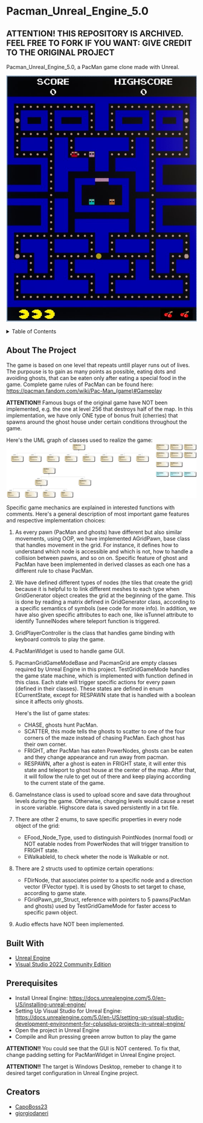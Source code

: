 # Pacman_Unreal_Engine_5.0
## ATTENTION! THIS REPOSITORY IS ARCHIVED. FEEL FREE TO FORK IF YOU WANT: GIVE CREDIT TO THE ORIGINAL PROJECT
Pacman_Unreal_Engine_5.0, a PacMan game clone made with Unreal.

![Pacman_Unreal_Engine_5.0](/images/PACMAN-SCREEn.jpg)

<!-- TABLE OF CONTENTS -->
<details>
  <summary>Table of Contents</summary>
  <ol>
    <li>
      <a href="#about-the-project">About The Project</a>
    </li>
    <li>
        <a href="#built-with">Built With</a>
   </li>
    <li>
        <a href="#prerequisites">Prerequisites</a>
   </li>
    <li>
        <a href="#creators">Creators</a>
    </li>
  </ol>
</details>

<!-- ABOUT THE PROJECT -->
## About The Project

The game is based on one level that repeats untill player runs out of lives. 
The purpouse is to gain as many points as possible, eating dots and avoiding ghosts, that 
can be eaten only after eating a special food in the game.
Complete game rules of PacMan can be found here:
https://pacman.fandom.com/wiki/Pac-Man_(game)#Gameplay

**ATTENTION!!** Famous bugs of the original game have NOT been implemented, e.g.
the one at level 256 that destroys half of the map.
In this implementation, we have only ONE type of bonus fruit (cherries) that spawns 
around the ghost house under certain conditions throughout the game.

Here's the UML graph of classes used to realize the game:
![UML](/images/UML.png)

Specific game mechanics are explained in interested functions with comments.
Here's a general description of most important game features and respective 
implementation choices:

1) As every pawn (PacMan and ghosts) have different but also similar movements, 
  using OOP, we have implemented AGridPawn, base class that handles movement in the
  grid. For instance, it defines how to understand which node is accessible and which is not,
  how to handle a collision between pawns, and so on on. Specific feature of ghost and PacMan
  have been implemented in derived classes as each one has a different rule to chase PacMan.
  
3) We have defined different types of nodes (the tiles that create the grid) because it is helpful to 
   to link different meshes to each type when GridGenerator object creates the grid at the beginning 
   of the game. This is done by reading a matrix defined in GridGenerator class, according to a 
   specific semantics of symbols (see code for more info).
   In addition, we have also given specific attributes to each one, like isTunnel attribute to identify 
   TunnelNodes where teleport function is triggered.
   
4) GridPlayerController is the class that handles game binding with keyboard controls to play the game.

5) PacManWidget is used to handle game GUI.

6) PacmanGridGameModeBase and PacmanGrid are empty classes required by Unreal Engine in this project. TestGridGameMode handles the game state machine, 
   which is implemented with function defined in this class. Each state will trigger specific actions for every 
   pawn (defined in their classes). These states are defined in enum ECurrentState, except for RESPAWN state that is
   handled with a boolean since it affects only ghosts.
   
   Here's the list of game states:
   * CHASE, ghosts hunt PacMan.
   * SCATTER, this mode tells the ghosts to scatter to one of the four corners of the maze instead of chasing PacMan.
     Each ghost has their own corner.
   * FRIGHT, after PacMan has eaten PowerNodes, ghosts can be eaten and they change appearance and run away from pacman.
   * RESPAWN, after a ghost is eaten in FRIGHT state, it will enter this state and teleport to ghost house at the center
     of the map. After that, it will follow the rule to get out of there and keep playing according to the current state 
     of the game. 

7) GameInstance class is used to upload score and save data throughout levels during the game. 
   Otherwise, changing levels would cause a reset in score variable. Highscore data is saved 
   persistently in a txt file.

8) There are other 2 enums, to save specific properties in every node object of the grid:
   * EFood_Node_Type, used to distinguish PointNodes (normal food) or NOT eatable nodes from PowerNodes that will trigger transition to FRIGHT state.
   * EWalkableId, to check wheter the node is Walkable  or not.

9) There are 2 structs used to optimize certain operations:
   * FDirNode, that associates pointer to a specific node and a direction vector (FVector type). It is used by Ghosts to set target to
     chase, according to game state.
   * FGridPawn_ptr_Struct, reference with pointers to 5 pawns(PacMan and ghosts) used by TestGridGameMode for faster access to specific pawn object.

10) Audio effects have NOT been implemented.


<!-- BUILT WITH -->
## Built With

* [Unreal Engine](https://www.unrealengine.com/en-US)
* [Visual Studio 2022 Community Edition](https://visualstudio.microsoft.com/vs/community/)

<!-- PREREQUISITES -->

## Prerequisites

* Install Unreal Engine: https://docs.unrealengine.com/5.0/en-US/installing-unreal-engine/
* Setting Up Visual Studio for Unreal Engine:
  https://docs.unrealengine.com/5.0/en-US/setting-up-visual-studio-development-environment-for-cplusplus-projects-in-unreal-engine/
* Open the project in Unreal Engine
* Compile and Run pressing greeen arrow button to play the game

**ATTENTION!!**
  You could see that the GUI is NOT centered. To fix that, change padding setting for PacManWidget in Unreal Engine  project.

**ATTENTION!!**
  The target is Windows Desktop, remeber to change it to desired target configuration in Unreal Engine  project.
  
<!-- CREATORS -->
## Creators

* [CapoBoss23](https://github.com/CapoBoss23)
* [giorgiodaneri](https://github.com/giorgiodaneri)

